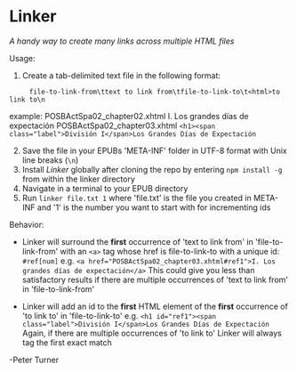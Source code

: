 # Linker
_A handy way to create many links across multiple HTML files_

Usage:
1. Create a tab-delimited text file in the following format:
```regexp
     file-to-link-from\ttext to link from\tfile-to-link-to\t<html>to link to\n
```
   example:
     POSBActSpa02_chapter02.xhtml	I. Los grandes días de expectación	POSBActSpa02_chapter03.xhtml	`<h1><span class="label">División I</span>Los Grandes Días de Expectación`
    
2. Save the file in your EPUBs 'META-INF' folder in UTF-8 format with Unix line breaks (`\n`)
3. Install _Linker_ globally after cloning the repo by entering `npm install -g` from within the linker directory
4. Navigate in a terminal to your EPUB directory
5. Run `linker file.txt 1` where 'file.txt' is the file you created in META-INF and '1' is the number you want to start with for incrementing ids

Behavior:
* Linker will surround the __first__ occurrence of 'text to link from' in 'file-to-link-from' with an `<a>` tag whose href is file-to-link-to with a unique id: `#ref[num]`
    e.g. `<a href="POSBActSpa02_chapter03.xhtml#ref1">I. Los grandes días de expectación</a>`
    This could give you less than satisfactory results if there are multiple occurrences of 'text to link from' in 'file-to-link-from'
    
* Linker will add an id to the __first__ HTML element of the __first__ occurrence of '<html>to link to' in 'file-to-link-to'
    e.g. `<h1 id="ref1"><span class="label">División I</span>Los Grandes Días de Expectación`
    Again, if there are multiple occurrences of '<html>to link to' Linker will always tag the first exact match
    
-Peter Turner